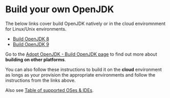# Build your own OpenJDK

The below links cover build OpenJDK natively or in the cloud enviromnment for Linux/Unix environments. 

* [Build OpenJDK 8](build_openjdk_8.md)
* [Build OpenJDK 9](build_openjdk_9.md)

Go to the [Adopt OpenJDK - Build OpenJDK  page](https://java.net/projects/adoptopenjdk/pages/WhatToWorkOnForOpenJDK#Build_OpenJDK) to find out more about **building on other platforms**. 

You can also follow these instructions to build it on the **cloud** environment as longs as your provision the appropriate environments and follow the instructions from the links above.

Also see [Table of supported OSes & IDEs](adopt-openjdk-getting-started/table_of_supported_oses_&_ides.md).